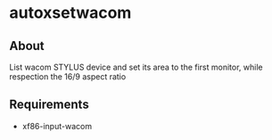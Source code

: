 # autoxsetwacom

## About
List wacom STYLUS device and set its area to the first monitor, while respection the 16/9 aspect ratio

## Requirements
- xf86-input-wacom
